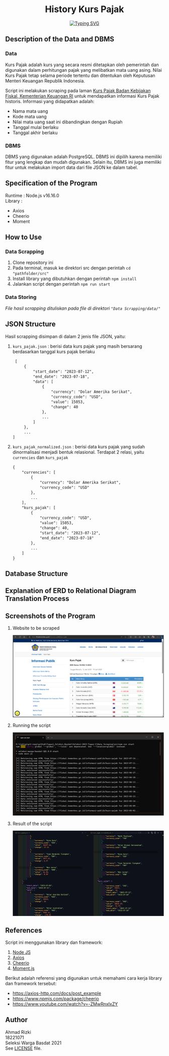 <h1 style="text-align: center">History Kurs Pajak</h1>

<p align="center">
  <!-- Typing SVG by DenverCoder1 - https://github.com/DenverCoder1/readme-typing-svg -->
<a href="https://git.io/typing-svg"><img src="https://readme-typing-svg.demolab.com?font=Jetbrains+Mono&pause=800&color=71BCE1&center=true&vCenter=true&width=500&lines=SELEKSI+WARGA+BASDAT+2023;Ahmad+Rizki;18221071" alt="Typing SVG" /></a>
</p>

## Description of the Data and DBMS

### Data

Kurs Pajak adalah kurs yang secara resmi ditetapkan oleh pemerintah dan digunakan dalam perhitungan pajak yang melibatkan mata uang asing. Nilai Kurs Pajak tetap selama periode tertentu dan ditentukan oleh Keputusan Menteri Keuangan Republik Indonesia.

Script ini melakukan scraping pada laman [Kurs Pajak Badan Kebijakan Fiskal, Kementerian Keuangan RI](https://fiskal.kemenkeu.go.id/informasi-publik/kurs-pajak) untuk mendapatkan informasi Kurs Pajak historis. Informasi yang didapatkan adalah:

- Nama mata uang
- Kode mata uang
- Nilai mata uang saat ini dibandingkan dengan Rupiah
- Tanggal mulai berlaku
- Tanggal akhir berlaku

### DBMS

DBMS yang digunakan adalah PostgreSQL. DBMS ini dipilih karena memiliki fitur yang lengkap dan mudah digunakan. Selain itu, DBMS ini juga memiliki fitur untuk melakukan import data dari file JSON ke dalam tabel.

## Specification of the Program

Runtime : Node.js v16.16.0
<br>Library :
- Axios
- Cheerio
- Moment

## How to Use

### Data Scrapping

1. Clone repository ini
2. Pada terminal, masuk ke direktori src dengan perintah `cd "pathfolder/src"`
3. Install library yang dibutuhkan dengan perintah `npm install`
4. Jalankan script dengan perintah `npm run start`

### Data Storing

_File hasil scrapping dituliskan pada file di direktori `"Data Scrapping/data/"`_

## JSON Structure

Hasil scrapping disimpan di dalam 2 jenis file JSON, yaitu:

1. `kurs_pajak.json` : berisi data kurs pajak yang masih bersarang berdasarkan tanggal kurs pajak berlaku
   ```
    [
        {
            "start_date": "2023-07-12",
            "end_date": "2023-07-18",
            "data": [
                {
                    "currency": "Dolar Amerika Serikat",
                    "currency_code": "USD",
                    "value": 15053,
                    "change": 40
                },
                ...
            ]
        },
        ...
   ]
   ```
2. `kurs_pajak_normalized.json` : berisi data kurs pajak yang sudah dinormalisasi menjadi bentuk relasional. Terdapat 2 relasi, yaitu `currencies` dan `kurs_pajak`
    ```
    {
        "currencies": [
            {
                "currency": "Dolar Amerika Serikat",
                "currency_code": "USD"
            },
            ...
        ],
        "kurs_pajak": [
            {
                "currency_code": "USD",
                "value": 15053,
                "change": 40,
                "start_date": "2023-07-12",
                "end_date": "2023-07-18"
            },
            ...
        ]
    }
    ```

## Database Structure

## Explanation of ERD to Relational Diagram Translation Process

## Screenshots of the Program

1. Website to be scraped

   ![Webpage to be scraped](./Data%20Scraping/screenshot/Website.png)

2. Running the script

   ![Running the script](./Data%20Scraping/screenshot/CLI.png)

3. Result of the script

   ![Result of the script](./Data%20Scraping/screenshot/JSON.png)


## References

Script ini menggunakan library dan framework:

1. [Node JS](https://nodejs.org)
2. [Axios](https://github.com/axios/axios)
3. [Cheerio](https://github.com/cheeriojs/cheerio)
4. [Moment.js](https://github.com/moment/moment)

Berikut adalah referensi yang digunakan untuk memahami cara kerja library dan framework tersebut:
- https://axios-http.com/docs/post_example
- https://www.npmjs.com/package/cheerio
- https://www.youtube.com/watch?v=-ZMwRnxIxZY

## Author

Ahmad Rizki
<br>18221071
<br>Seleksi Warga Basdat 2021
<br>See [LICENSE](LICENSE) file.
